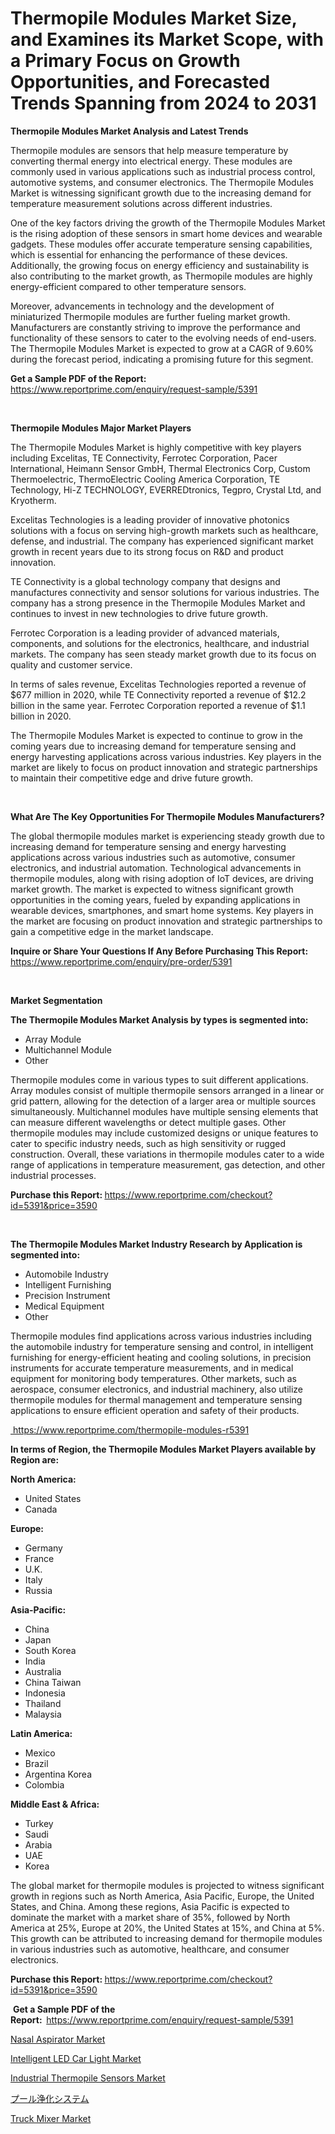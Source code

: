 <p><h1>Thermopile Modules Market Size, and Examines its Market Scope, with a Primary Focus on Growth Opportunities, and Forecasted Trends Spanning from 2024 to 2031</h1></p><p><strong>Thermopile Modules Market Analysis and Latest Trends</strong></p>
<p><p>Thermopile modules are sensors that help measure temperature by converting thermal energy into electrical energy. These modules are commonly used in various applications such as industrial process control, automotive systems, and consumer electronics. The Thermopile Modules Market is witnessing significant growth due to the increasing demand for temperature measurement solutions across different industries.</p><p>One of the key factors driving the growth of the Thermopile Modules Market is the rising adoption of these sensors in smart home devices and wearable gadgets. These modules offer accurate temperature sensing capabilities, which is essential for enhancing the performance of these devices. Additionally, the growing focus on energy efficiency and sustainability is also contributing to the market growth, as Thermopile modules are highly energy-efficient compared to other temperature sensors.</p><p>Moreover, advancements in technology and the development of miniaturized Thermopile modules are further fueling market growth. Manufacturers are constantly striving to improve the performance and functionality of these sensors to cater to the evolving needs of end-users. The Thermopile Modules Market is expected to grow at a CAGR of 9.60% during the forecast period, indicating a promising future for this segment.</p></p>
<p><strong>Get a Sample PDF of the Report:&nbsp;</strong> <a href="https://www.reportprime.com/enquiry/request-sample/5391">https://www.reportprime.com/enquiry/request-sample/5391</a></p>
<p>&nbsp;</p>
<p><strong>Thermopile Modules Major Market Players</strong></p>
<p><p>The Thermopile Modules Market is highly competitive with key players including Excelitas, TE Connectivity, Ferrotec Corporation, Pacer International, Heimann Sensor GmbH, Thermal Electronics Corp, Custom Thermoelectric, ThermoElectric Cooling America Corporation, TE Technology, Hi-Z TECHNOLOGY, EVERREDtronics, Tegpro, Crystal Ltd, and Kryotherm.</p><p>Excelitas Technologies is a leading provider of innovative photonics solutions with a focus on serving high-growth markets such as healthcare, defense, and industrial. The company has experienced significant market growth in recent years due to its strong focus on R&D and product innovation. </p><p>TE Connectivity is a global technology company that designs and manufactures connectivity and sensor solutions for various industries. The company has a strong presence in the Thermopile Modules Market and continues to invest in new technologies to drive future growth.</p><p>Ferrotec Corporation is a leading provider of advanced materials, components, and solutions for the electronics, healthcare, and industrial markets. The company has seen steady market growth due to its focus on quality and customer service. </p><p>In terms of sales revenue, Excelitas Technologies reported a revenue of $677 million in 2020, while TE Connectivity reported a revenue of $12.2 billion in the same year. Ferrotec Corporation reported a revenue of $1.1 billion in 2020.</p><p>The Thermopile Modules Market is expected to continue to grow in the coming years due to increasing demand for temperature sensing and energy harvesting applications across various industries. Key players in the market are likely to focus on product innovation and strategic partnerships to maintain their competitive edge and drive future growth.</p></p>
<p>&nbsp;</p>
<p><strong>What Are The Key Opportunities For Thermopile Modules Manufacturers?</strong></p>
<p><p>The global thermopile modules market is experiencing steady growth due to increasing demand for temperature sensing and energy harvesting applications across various industries such as automotive, consumer electronics, and industrial automation. Technological advancements in thermopile modules, along with rising adoption of IoT devices, are driving market growth. The market is expected to witness significant growth opportunities in the coming years, fueled by expanding applications in wearable devices, smartphones, and smart home systems. Key players in the market are focusing on product innovation and strategic partnerships to gain a competitive edge in the market landscape.</p></p>
<p><strong>Inquire or Share Your Questions If Any Before Purchasing This Report:</strong> <a href="https://www.reportprime.com/enquiry/pre-order/5391">https://www.reportprime.com/enquiry/pre-order/5391</a></p>
<p>&nbsp;</p>
<p><strong>Market Segmentation</strong></p>
<p><strong>The Thermopile Modules Market Analysis by types is segmented into:</strong></p>
<p><ul><li>Array Module</li><li>Multichannel Module</li><li>Other</li></ul></p>
<p><p>Thermopile modules come in various types to suit different applications. Array modules consist of multiple thermopile sensors arranged in a linear or grid pattern, allowing for the detection of a larger area or multiple sources simultaneously. Multichannel modules have multiple sensing elements that can measure different wavelengths or detect multiple gases. Other thermopile modules may include customized designs or unique features to cater to specific industry needs, such as high sensitivity or rugged construction. Overall, these variations in thermopile modules cater to a wide range of applications in temperature measurement, gas detection, and other industrial processes.</p></p>
<p><strong>Purchase this Report:&nbsp;</strong><a href="https://www.reportprime.com/checkout?id=5391&price=3590">https://www.reportprime.com/checkout?id=5391&price=3590</a></p>
<p>&nbsp;</p>
<p><strong>The Thermopile Modules Market Industry Research by Application is segmented into:</strong></p>
<p><ul><li>Automobile Industry</li><li>Intelligent Furnishing</li><li>Precision Instrument</li><li>Medical Equipment</li><li>Other</li></ul></p>
<p><p>Thermopile modules find applications across various industries including the automobile industry for temperature sensing and control, in intelligent furnishing for energy-efficient heating and cooling solutions, in precision instruments for accurate temperature measurements, and in medical equipment for monitoring body temperatures. Other markets, such as aerospace, consumer electronics, and industrial machinery, also utilize thermopile modules for thermal management and temperature sensing applications to ensure efficient operation and safety of their products.</p></p>
<p><a href="https://www.reportprime.com/thermopile-modules-r5391">&nbsp;https://www.reportprime.com/thermopile-modules-r5391</a></p>
<p><strong>In terms of Region, the Thermopile Modules Market Players available by Region are:</strong></p>
<p>
    <p> <strong> North America: </strong>
        <ul>
            <li>United States</li>
            <li>Canada</li>
        </ul>
        </p> 
    <p> <strong> Europe: </strong>
        <ul>
            <li>Germany</li>
            <li>France</li>
            <li>U.K.</li>
            <li>Italy</li>
            <li>Russia</li>
        </ul>
        </p> 
    <p> <strong> Asia-Pacific: </strong>
        <ul>
            <li>China</li>
            <li>Japan</li>
            <li>South Korea</li>
            <li>India</li>
            <li>Australia</li>
            <li>China Taiwan</li>
            <li>Indonesia</li>
            <li>Thailand</li>
            <li>Malaysia</li>
        </ul>
        </p> 
    <p> <strong> Latin America: </strong>
        <ul>
            <li>Mexico</li>
            <li>Brazil</li>
            <li>Argentina Korea</li>
            <li>Colombia</li>
        </ul>
        </p> 
    <p> <strong> Middle East & Africa: </strong>
        <ul>
            <li>Turkey</li>
            <li>Saudi</li>
            <li>Arabia</li>
            <li>UAE</li>
            <li>Korea</li>
        </ul>
    </p>
    </p>
<p><p>The global market for thermopile modules is projected to witness significant growth in regions such as North America, Asia Pacific, Europe, the United States, and China. Among these regions, Asia Pacific is expected to dominate the market with a market share of 35%, followed by North America at 25%, Europe at 20%, the United States at 15%, and China at 5%. This growth can be attributed to increasing demand for thermopile modules in various industries such as automotive, healthcare, and consumer electronics.</p></p>
<p><strong>Purchase this Report: </strong><a href="https://www.reportprime.com/checkout?id=5391&price=3590">https://www.reportprime.com/checkout?id=5391&price=3590</a></p>
<p>&nbsp;<strong>Get a Sample PDF of the Report:&nbsp;&nbsp;</strong><a href="https://www.reportprime.com/enquiry/request-sample/5391">https://www.reportprime.com/enquiry/request-sample/5391</a></p>
<p><strong></strong></p>
<p><p><a href="https://www.linkedin.com/pulse/nasal-aspirator-market-research-report-its-history-forecast-2024-m7cee">Nasal Aspirator Market</a></p><p><a href="https://github.com/shotows/Market-Research-Report-List-2/blob/main/intelligent-led-car-light-market.md">Intelligent LED Car Light Market</a></p><p><a href="https://github.com/Sinjinluong3e0awx2m195k76/Market-Research-Report-List-2/blob/main/industrial-thermopile-sensors-market.md">Industrial Thermopile Sensors Market</a></p><p><a href="https://github.com/RaeJenkins1952/Market-Research-Report-List-1/blob/main/611358474121.md">プール浄化システム</a></p><p><a href="https://www.linkedin.com/pulse/truck-mixer-market-trends-forecast-competitive-analysis-2031-e1dne">Truck Mixer Market</a></p></p>